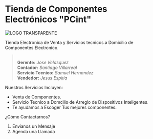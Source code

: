 # Tienda de Componentes Electrónicos "PCint"

![LOGO TRANSPARENTE](https://github.com/user-attachments/assets/8fed92d3-0e52-4d02-be83-7685e7bf0add.png)

Tienda Electronica de Venta y Servicios tecnicos a Domicilio de Componentes Electronico.

> <br> **Gerente:** _Jose Velasquez_
> <br> **Contador:** _Santiago Villarreal_
> <br> **Servicio Tecnico:** _Samuel Hernandez_
> <br> **Vendedor:** _Jesus Espitia_

Nuestros Servicios Incluyen:
- Venta de Componentes.
- Servicio Tecnico a Domcilio de Arreglo de Dispositivos Inteligentes.
- Te ayudamos a Escoger Tus mejores componentes.

¿Cómo Contactarnos?
1. Envianos un Mensaje
2. Agenda una Llamada
